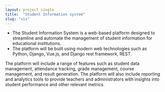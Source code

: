 ```yaml
---
layout: project_single
title:  "Student Information system"
slug: "sis"
---
```

- The Student Information System is a web-based platform designed to streamline and automate the management of student information for educational institutions.
- The platform will be built using modern web technologies such as Python, Django, Vue.js, and Django rest framework, REST.


The platform will include a range of features such as student data management, attendance tracking, grade management, course management, and result generation. The platform will also include reporting and analytics tools to provide teachers and administrators with insights into student performance and other relevant metrics.